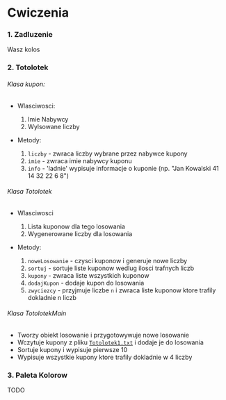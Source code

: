 # Cwiczenia

### 1. Zadluzenie

Wasz kolos

### 2. Totolotek

###### Klasa kupon:
* Wlasciwosci:
  1. Imie Nabywcy
  2. Wylsowane liczby

* Metody:
  1. `liczby` - zwraca liczby wybrane przez nabywce kupony
  2. `imie` - zwraca imie nabywcy kuponu
  3. `info` - 'ladnie' wypisuje informacje o kuponie (np. "Jan Kowalski 41 14 32 22 6 8")

###### Klasa Totolotek
* Wlasciwosci
  1. Lista kuponow dla tego losowania
  2. Wygenerowane liczby dla losowania

* Metody:
  1. `noweLosowanie` - czysci kuponow i generuje nowe liczby
  2. `sortuj` - sortuje liste kuponow wedlug ilosci trafnych liczb
  3. `kupony` - zwraca liste wszystkich kuponow
  4. `dodajKupon` - dodaje kupon do losowania
  5. `zwyciezcy` - przyjmuje liczbe `n` i zwraca liste kuponow ktore trafily dokladnie n liczb

###### Klasa TotolotekMain
* Tworzy obiekt losowanie i przygotowywuje nowe losowanie
* Wczytuje kupony z pliku [`Totolotek1.txt`](https://github.com/ldkuba/korepetycje2018/blob/master/Totolotek1.txt) i dodaje je do losowania
* Sortuje kupony i wypisuje pierwsze 10
* Wypisuje wszystkie kupony ktore trafily dokladnie w 4 liczby

### 3. Paleta Kolorow

TODO

